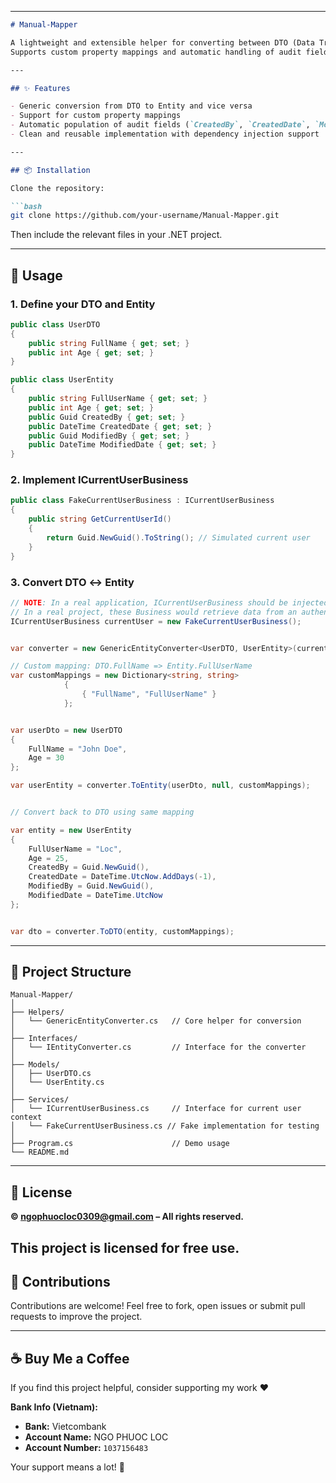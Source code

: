 

---

```markdown
# Manual-Mapper

A lightweight and extensible helper for converting between DTO (Data Transfer Object) and Entity objects in .NET applications.  
Supports custom property mappings and automatic handling of audit fields like `CreatedBy`, `CreatedDate`, `ModifiedBy`, and `ModifiedDate`.

---

## ✨ Features

- Generic conversion from DTO to Entity and vice versa
- Support for custom property mappings
- Automatic population of audit fields (`CreatedBy`, `CreatedDate`, `ModifiedBy`, `ModifiedDate`)
- Clean and reusable implementation with dependency injection support

---

## 📦 Installation

Clone the repository:

```bash
git clone https://github.com/your-username/Manual-Mapper.git
```

Then include the relevant files in your .NET project.

---

## 🧠 Usage

### 1. Define your DTO and Entity

```csharp
public class UserDTO
{
    public string FullName { get; set; }
    public int Age { get; set; }
}

public class UserEntity
{
    public string FullUserName { get; set; }
    public int Age { get; set; }
    public Guid CreatedBy { get; set; }
    public DateTime CreatedDate { get; set; }
    public Guid ModifiedBy { get; set; }
    public DateTime ModifiedDate { get; set; }
}
```

### 2. Implement ICurrentUserBusiness

```csharp
public class FakeCurrentUserBusiness : ICurrentUserBusiness
{
    public string GetCurrentUserId()
    {
        return Guid.NewGuid().ToString(); // Simulated current user
    }
}
```

### 3. Convert DTO ↔ Entity

```csharp
// NOTE: In a real application, ICurrentUserBusiness should be injected via Dependency Injection (DI).
// In a real project, these Business would retrieve data from an authentication framework or user context.
ICurrentUserBusiness currentUser = new FakeCurrentUserBusiness();


var converter = new GenericEntityConverter<UserDTO, UserEntity>(currentUser);

// Custom mapping: DTO.FullName => Entity.FullUserName
var customMappings = new Dictionary<string, string>
            {
                { "FullName", "FullUserName" }
            };


var userDto = new UserDTO
{
    FullName = "John Doe",
    Age = 30
};

var userEntity = converter.ToEntity(userDto, null, customMappings);


// Convert back to DTO using same mapping

var entity = new UserEntity
{
    FullUserName = "Loc",
    Age = 25,
    CreatedBy = Guid.NewGuid(),
    CreatedDate = DateTime.UtcNow.AddDays(-1),
    ModifiedBy = Guid.NewGuid(),
    ModifiedDate = DateTime.UtcNow
};


var dto = converter.ToDTO(entity, customMappings);
```

---

## 📂 Project Structure

```
Manual-Mapper/
│
├── Helpers/
│   └── GenericEntityConverter.cs   // Core helper for conversion
│
├── Interfaces/
│   └── IEntityConverter.cs         // Interface for the converter
│
├── Models/
│   ├── UserDTO.cs
│   └── UserEntity.cs
│
├── Services/
│   └── ICurrentUserBusiness.cs     // Interface for current user context
│   └── FakeCurrentUserBusiness.cs // Fake implementation for testing
│
├── Program.cs                      // Demo usage
└── README.md
```

---

## 📄 License


**© ngophuocloc0309@gmail.com – All rights reserved.**

This project is licensed for free use.
---

## 🤝 Contributions

Contributions are welcome! Feel free to fork, open issues or submit pull requests to improve the project.


---

## ☕ Buy Me a Coffee

If you find this project helpful, consider supporting my work ❤️

**Bank Info (Vietnam):**  
- **Bank:** Vietcombank  
- **Account Name:** NGO PHUOC LOC  
- **Account Number:** `1037156483`

Your support means a lot! 🙏

